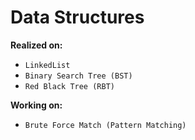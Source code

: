 # Data Structures

**Realized on:**
* `LinkedList`
* `Binary Search Tree (BST)`
* `Red Black Tree (RBT)`

**Working on:** 
* `Brute Force Match (Pattern Matching)`